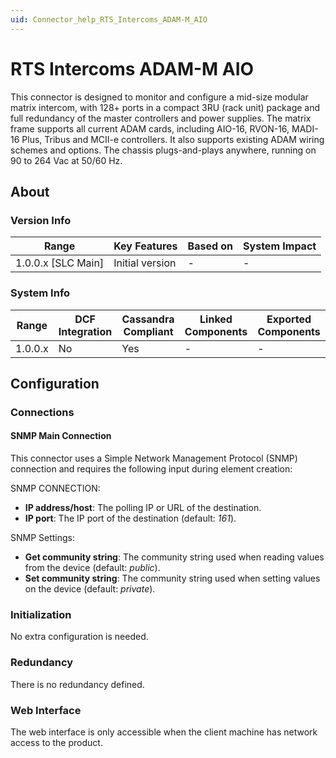 ```yaml
---
uid: Connector_help_RTS_Intercoms_ADAM-M_AIO
---
```


# RTS Intercoms ADAM-M AIO

This connector is designed to monitor and configure a mid-size modular matrix intercom, with 128+ ports in a compact 3RU (rack unit) package and full redundancy of the master controllers and power supplies. The matrix frame supports all current ADAM cards, including AIO-16, RVON-16, MADI-16 Plus, Tribus and MCII-e controllers. It also supports existing ADAM wiring schemes and options. The chassis plugs-and-plays anywhere, running on 90 to 264 Vac at 50/60 Hz.

## About

### Version Info

| Range                | Key Features     | Based on     | System Impact     |
|----------------------|------------------|--------------|-------------------|
| 1.0.0.x [SLC Main]   | Initial version  | -            | -                 |

### System Info

| Range     | DCF Integration     | Cassandra Compliant     | Linked Components     | Exported Components     |
|-----------|---------------------|-------------------------|-----------------------|-------------------------|
| 1.0.0.x   | No                  | Yes                     | -                     | -                       |

## Configuration

### Connections

#### SNMP Main Connection

This connector uses a Simple Network Management Protocol (SNMP) connection and requires the following input during element creation:

SNMP CONNECTION:

- **IP address/host**: The polling IP or URL of the destination.
- **IP port**: The IP port of the destination (default: *161*).

SNMP Settings:

- **Get community string**: The community string used when reading values from the device (default: *public*).
- **Set community string**: The community string used when setting values on the device (default: *private*).

### Initialization

No extra configuration is needed.

### Redundancy

There is no redundancy defined.

### Web Interface

The web interface is only accessible when the client machine has network access to the product.
